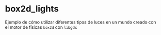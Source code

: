 box2d_lights
============
Ejemplo de cómo utilizar diferentes tipos de luces en un mundo creado con el motor de físicas `box2d` con `libgdx`
